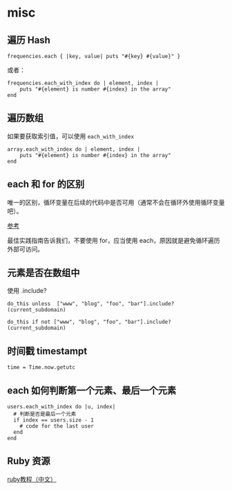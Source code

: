 # misc

## 遍历 Hash

    frequencies.each { |key, value| puts "#{key} #{value}" }

或者：

    frequencies.each_with_index do | element, index |
    	puts "#{element} is number #{index} in the array"
    end



## 遍历数组

如果要获取索引值，可以使用 `each_with_index`

    array.each_with_index do | element, index |
    	puts "#{element} is number #{index} in the array"
    end


## each 和 for 的区别

唯一的区别，循环变量在后续的代码中是否可用（通常不会在循环外使用循环变量吧）。

[参考](https://stackoverflow.com/questions/3294509/for-vs-each-in-ruby/3294561#3294561)

最佳实践指南告诉我们，不要使用 for，应当使用 each，原因就是避免循环遍历外部可访问。





## 元素是否在数组中

使用 .include?

    do_this unless  ["www", "blog", "foo", "bar"].include?(current_subdomain)

    do_this if not ["www", "blog", "foo", "bar"].include?(current_subdomain)


## 时间戳 timestampt

    time = Time.now.getutc

## each 如何判断第一个元素、最后一个元素

    users.each_with_index do |u, index|
      # 判断是否是最后一个元素
      if index == users.size - 1
        # code for the last user
      end
    end



## Ruby 资源

[ruby教程（中文）](https://www.runoob.com/ruby/ruby-tutorial.html)



